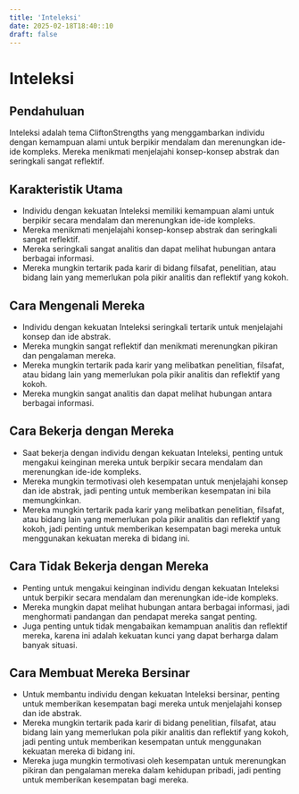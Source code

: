 ```yaml
---
title: 'Inteleksi'
date: 2025-02-18T18:40::10
draft: false
---
```


# Inteleksi

## Pendahuluan

Inteleksi adalah tema CliftonStrengths yang menggambarkan individu dengan kemampuan alami untuk berpikir mendalam dan merenungkan ide-ide kompleks. Mereka menikmati menjelajahi konsep-konsep abstrak dan seringkali sangat reflektif.

## Karakteristik Utama

- Individu dengan kekuatan Inteleksi memiliki kemampuan alami untuk berpikir secara mendalam dan merenungkan ide-ide kompleks.
- Mereka menikmati menjelajahi konsep-konsep abstrak dan seringkali sangat reflektif.
- Mereka seringkali sangat analitis dan dapat melihat hubungan antara berbagai informasi.
- Mereka mungkin tertarik pada karir di bidang filsafat, penelitian, atau bidang lain yang memerlukan pola pikir analitis dan reflektif yang kokoh.

## Cara Mengenali Mereka

- Individu dengan kekuatan Inteleksi seringkali tertarik untuk menjelajahi konsep dan ide abstrak.
- Mereka mungkin sangat reflektif dan menikmati merenungkan pikiran dan pengalaman mereka.
- Mereka mungkin tertarik pada karir yang melibatkan penelitian, filsafat, atau bidang lain yang memerlukan pola pikir analitis dan reflektif yang kokoh.
- Mereka mungkin sangat analitis dan dapat melihat hubungan antara berbagai informasi.

## Cara Bekerja dengan Mereka

- Saat bekerja dengan individu dengan kekuatan Inteleksi, penting untuk mengakui keinginan mereka untuk berpikir secara mendalam dan merenungkan ide-ide kompleks.
- Mereka mungkin termotivasi oleh kesempatan untuk menjelajahi konsep dan ide abstrak, jadi penting untuk memberikan kesempatan ini bila memungkinkan.
- Mereka mungkin tertarik pada karir yang melibatkan penelitian, filsafat, atau bidang lain yang memerlukan pola pikir analitis dan reflektif yang kokoh, jadi penting untuk memberikan kesempatan bagi mereka untuk menggunakan kekuatan mereka di bidang ini.

## Cara Tidak Bekerja dengan Mereka

- Penting untuk mengakui keinginan individu dengan kekuatan Inteleksi untuk berpikir secara mendalam dan merenungkan ide-ide kompleks.
- Mereka mungkin dapat melihat hubungan antara berbagai informasi, jadi menghormati pandangan dan pendapat mereka sangat penting.
- Juga penting untuk tidak mengabaikan kemampuan analitis dan reflektif mereka, karena ini adalah kekuatan kunci yang dapat berharga dalam banyak situasi.

## Cara Membuat Mereka Bersinar

- Untuk membantu individu dengan kekuatan Inteleksi bersinar, penting untuk memberikan kesempatan bagi mereka untuk menjelajahi konsep dan ide abstrak.
- Mereka mungkin tertarik pada karir di bidang penelitian, filsafat, atau bidang lain yang memerlukan pola pikir analitis dan reflektif yang kokoh, jadi penting untuk memberikan kesempatan untuk menggunakan kekuatan mereka di bidang ini.
- Mereka juga mungkin termotivasi oleh kesempatan untuk merenungkan pikiran dan pengalaman mereka dalam kehidupan pribadi, jadi penting untuk memberikan kesempatan bagi mereka.
